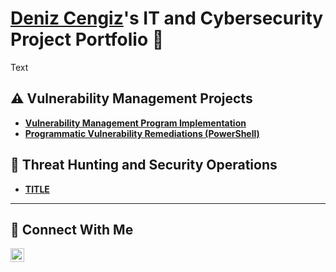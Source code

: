 # <a href="https://www.linkedin.com/in/mdenizcengiz/">Deniz Cengiz</a>'s IT and Cybersecurity Project Portfolio 🔐

Text

## ⚠️ Vulnerability Management Projects

- **[Vulnerability Management Program Implementation](https://github.com/mdenizcengiz/Vulnerability-Management-Program)**
- **[Programmatic Vulnerability Remediations (PowerShell)](https://github.com/mdenizcengiz/Vulnerability-Management/tree/main)**

## 🚨 Threat Hunting and Security Operations

- **[TITLE](LINK)**

<hr/>

## 🤳 Connect With Me


[<img align="left" alt="___________ | LinkedIn" width="22px" src="https://cdn.jsdelivr.net/npm/simple-icons@v3/icons/linkedin.svg" />][linkedin]


[linkedin]: https://linkedin.com/in/mdenizcengiz

<!--
<img width="35" alt="image" src="https://github.com/user-attachments/assets/2f41c7cd-5ea8-4475-b451-a37161b6c3fb"> 
<img width="35" alt="image" src="https://github.com/user-attachments/assets/77649969-9910-4994-8b96-74a116cfb2a8">
-->
